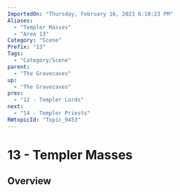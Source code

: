```yaml
---
ImportedOn: "Thursday, February 16, 2023 6:10:23 PM"
Aliases:
  - "Templer Masses"
  - "Area 13"
Category: "Scene"
Prefix: "13"
Tags:
  - "Category/Scene"
parent:
  - "The Gravecaves"
up:
  - "The Gravecaves"
prev:
  - "12 - Templer Lords"
next:
  - "14 - Templer Priests"
RWtopicId: "Topic_9453"
---
```

# 13 - Templer Masses
## Overview
